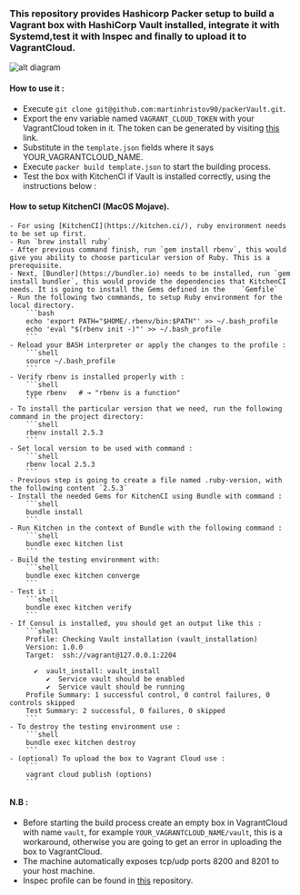 ### This repository provides Hashicorp Packer setup to build a Vagrant box with HashiCorp Vault installed, integrate it with Systemd,test it with Inspec and finally to upload it to VagrantCloud.

![alt diagram](https://www.lucidchart.com/publicSegments/view/54c1075e-1d8d-4b9e-a6d8-9e207a9e2c97/image.png)

#### How to use it :

- Execute `git clone git@github.com:martinhristov90/packerVault.git`.
- Export the env variable named `VAGRANT_CLOUD_TOKEN` with your VagrantCloud token in it. The token can be generated by visiting [this](https://app.vagrantup.com/settings/security) link.
- Substitute in the `template.json` fields where it says YOUR_VAGRANTCLOUD_NAME.
- Execute `packer build template.json` to start the building process.
- Test the box with KitchenCI if Vault is installed correctly, using the instructions below : 

#### How to setup KitchenCI (MacOS Mojave).
    
    - For using [KitchenCI](https://kitchen.ci/), ruby environment needs to be set up first.
    - Run `brew install ruby`
    - After previous command finish, run `gem install rbenv`, this would give you ability to choose particular version of Ruby. This is a prerequisite.
    - Next, [Bundler](https://bundler.io) needs to be installed, run `gem install bundler`, this would provide the dependencies that KitchenCI needs. It is going to install the Gems defined in the    `Gemfile`
    - Run the following two commands, to setup Ruby environment for the local directory.
        ```bash
        echo 'export PATH="$HOME/.rbenv/bin:$PATH"' >> ~/.bash_profile
        echo 'eval "$(rbenv init -)"' >> ~/.bash_profile
        ```
    - Reload your BASH interpreter or apply the changes to the profile :
        ```shell
        source ~/.bash_profile 
        ```
    - Verify rbenv is installed properly with :
        ```shell
        type rbenv   # → "rbenv is a function"
        ```
    - To install the particular version that we need, run the following command in the project directory:
        ```shell
        rbenv install 2.5.3
        ```
    - Set local version to be used with command :
        ```shell
        rbenv local 2.5.3
        ```
    - Previous step is going to create a file named .ruby-version, with the following content `2.5.3`
    - Install the needed Gems for KitchenCI using Bundle with command :
        ```shell
        bundle install
        ```
    - Run Kitchen in the context of Bundle with the following command : 
        ```shell
        bundle exec kitchen list
        ```
    - Build the testing environment with:
        ```shell
        bundle exec kitchen converge
        ```
    - Test it : 
        ```shell
        bundle exec kitchen verify
        ```
    - If Consul is installed, you should get an output like this :
        ```shell
        Profile: Checking Vault installation (vault_installation)
        Version: 1.0.0
        Target:  ssh://vagrant@127.0.0.1:2204
    
          ✔  vault_install: vault_install
             ✔  Service vault should be enabled
             ✔  Service vault should be running
        Profile Summary: 1 successful control, 0 control failures, 0 controls skipped
        Test Summary: 2 successful, 0 failures, 0 skipped
        ```
    - To destroy the testing environment use :
        ```shell
        bundle exec kitchen destroy
        ```
    - (optional) To upload the box to Vagrant Cloud use :
        ```
        vagrant cloud publish (options)
        ```


#### N.B : 
- Before starting the build process create an empty box in VagrantCloud with name `vault`, for example `YOUR_VAGRANTCLOUD_NAME/vault`, this is a workaround, otherwise you are going to get an error in uploading the box to VagrantCloud.
- The machine automatically exposes tcp/udp ports 8200 and 8201 to your host machine.
- Inspec profile can be found in [this](https://github.com/martinhristov90/inspecVault) repository.